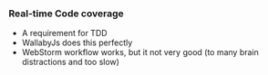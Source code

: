### Real-time Code coverage

- A requirement for TDD
- WallabyJs does this perfectly
- WebStorm workflow works, but it not very good (to many brain distractions and too slow)
